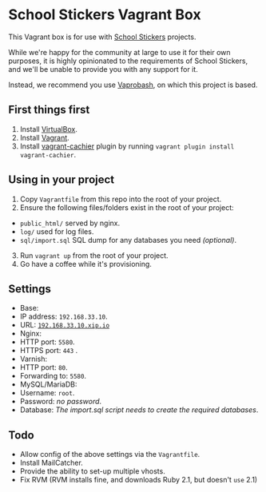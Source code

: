 # School Stickers Vagrant Box

This Vagrant box is for use with [School Stickers](http://www.schoolstickers.co.uk/) projects.

While we're happy for the community at large to use it for their own purposes, it is highly opinionated to the requirements of School Stickers, and we'll be unable to provide you with any support for it.

Instead, we recommend you use [Vaprobash](https://github.com/fideloper/Vaprobash), on which this project is based.

## First things first
1. Install [VirtualBox](https://www.virtualbox.org/).
2. Install [Vagrant](http://www.vagrantup.com/).
3. Install [vagrant-cachier](http://fgrehm.viewdocs.io/vagrant-cachier) plugin by running `vagrant plugin install vagrant-cachier`.

## Using in your project
1. Copy `Vagrantfile` from this repo into the root of your project.
2. Ensure the following files/folders exist in the root of your project:
 * `public_html/` served by nginx.
 * `log/` used for log files.
 * `sql/import.sql` SQL dump for any databases you need *(optional)*.
3. Run `vagrant up` from the root of your project.
4. Go have a coffee while it's provisioning.

## Settings
* Base:
 * IP address: `192.168.33.10`.
 * URL: [`192.168.33.10.xip.io`](http://192.168.33.10.xip.io/)
* Nginx:
 * HTTP port: `5580`.
 * HTTPS port: `443` .
* Varnish:
 * HTTP port: `80`.
 * Forwarding to: `5580`.
* MySQL/MariaDB:
 * Username: `root`.
 * Password: *no password*.
 * Database: *The import.sql script needs to create the required databases*.

## Todo
* Allow config of the above settings via the `Vagrantfile`. 
* Install MailCatcher.
* Provide the ability to set-up multiple vhosts.
* Fix RVM (RVM installs fine, and downloads Ruby 2.1, but doesn't `use` 2.1)